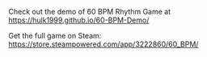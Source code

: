 Check out the demo of 60 BPM Rhythm Game at https://hulk1999.github.io/60-BPM-Demo/

Get the full game on Steam: https://store.steampowered.com/app/3222860/60_BPM/
